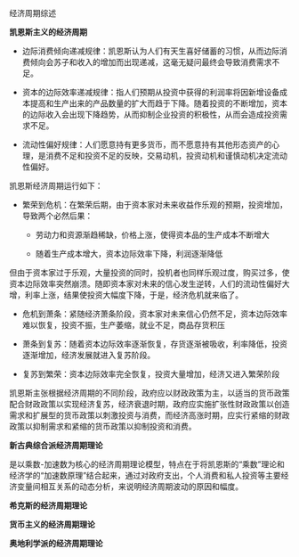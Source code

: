 经济周期综述

**凯恩斯主义的经济周期**

- 边际消费倾向递减规律：凯恩斯认为人们有天生喜好储蓄的习惯，从而边际消费倾向会苏子和收入的增加而出现递减，这毫无疑问最终会导致消费需求不足。

- 资本的边际效率递减规律：指人们预期从投资中获得的利润率将因新增设备成本提高和生产出来的产品数量的扩大而趋于下降。随着投资的不断增加，资本的边际收入会出现下降趋势，从而抑制企业投资的积极性，从而会造成投资需求不足。

- 流动性偏好规律：人们愿意持有更多货币，而不愿意持有其他形态资产的心理，是消费不足和投资不足的反映，交易动机，投资动机和谨慎动机决定流动性偏好。

凯恩斯经济周期运行如下：

- 繁荣到危机：在繁荣后期，由于资本家对未来收益作乐观的预期，投资增加，导致两个必然后果：
  
  - 劳动力和资源渐趋稀缺，价格上涨，使得资本品的生产成本不断增大
  
  - 随着生产成本增大，资本边际效率下降，利润逐渐降低

但由于资本家过于乐观，大量投资的同时，投机者也同样乐观过度，购买过多，使资本边际效率突然崩溃。随即资本家对未来的信心发生逆转，人们的流动性偏好大增，利率上涨，结果使投资大幅度下降，于是，经济危机就来临了。

- 危机到萧条：紧随经济萧条阶段，资本家对未来信心仍然不足，资本边际效率难以恢复，投资不振，生产萎缩，就业不足，商品存货积压

- 萧条到复苏：随着资本边际效率逐渐恢复，存货逐渐被吸收，利率降低，投资逐渐增加，经济发展就进入复苏阶段。

- 复苏到繁荣：资本边际效率完全恢复，投资大量增加，经济又进入繁荣阶段

凯恩斯主张根据经济周期的不同阶段，政府应以财政政策为主，以适当的货币政策配合财政政策以实现经济复苏，经济衰退时期，政府应实施扩张性财政政策以创造需求和扩展型的货币政策以刺激投资与消费，而经济高涨时期，应实行紧缩的财政政策以抑制需求和紧缩的货币政策以抑制投资和消费。

**新古典综合派经济周期理论**

是以乘数-加速数为核心的经济周期理论模型，特点在于将凯恩斯的“乘数”理论和经济学的“加速数原理”结合起来，通过对政府支出，个人消费和私人投资等主要经济变量间相互关系的动态分析，来说明经济周期波动的原因和幅度。

**希克斯的经济周期理论**

**货币主义的经济周期理论**

**奥地利学派的经济周期理论**
